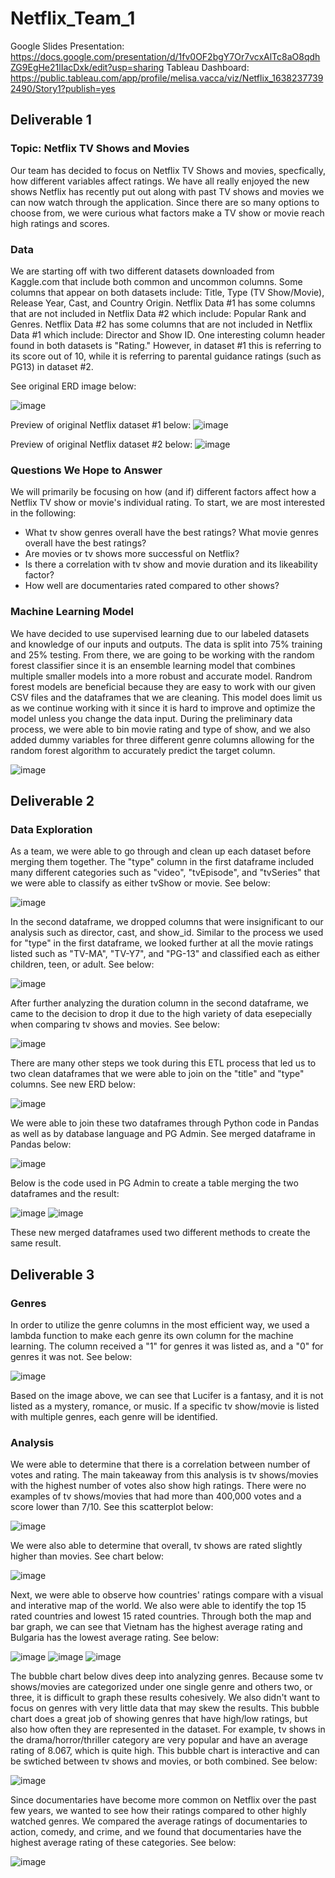 # Netflix_Team_1 

Google Slides Presentation: https://docs.google.com/presentation/d/1fv0OF2bgY7Or7vcxAlTc8aO8qdhZG9EgHe21lIacDxk/edit?usp=sharing
Tableau Dashboard: https://public.tableau.com/app/profile/melisa.vacca/viz/Netflix_16382377392490/Story1?publish=yes

## Deliverable 1

### Topic: Netflix TV Shows and Movies
Our team has decided to focus on Netflix TV Shows and movies, specfically, how different variables affect ratings.  We have all really enjoyed the new shows Netflix has recently put out along with past TV shows and movies we can now watch through the application.  Since there are so many options to choose from, we were curious what factors make a TV show or movie reach high ratings and scores.  

### Data
We are starting off with two different datasets downloaded from Kaggle.com that include both common and uncommon columns.  Some columns that appear on both datasets include: Title, Type (TV Show/Movie), Release Year, Cast, and Country Origin.  Netflix Data #1 has some columns that are not included in Netflix Data #2 which include: Popular Rank and Genres.  Netflix Data #2 has some columns that are not included in Netflix Data #1 which include: Director and Show ID.  One interesting column header found in both datasets is "Rating."  However, in dataset #1 this is referring to its score out of 10, while it is referring to parental guidance ratings (such as PG13) in dataset #2.  

See  original ERD image below:

![image](https://user-images.githubusercontent.com/64279232/140628398-59b659df-ba62-499c-9745-ba3b532f7f9f.png)

Preview of original Netflix dataset #1 below:
![image](https://user-images.githubusercontent.com/64279232/140628580-d81c9e31-1353-455f-b672-c49be421b366.png)

Preview of original Netflix dataset #2 below:
![image](https://user-images.githubusercontent.com/64279232/140628670-22d7736a-491c-4e4b-80e4-9672009c5220.png)


### Questions We Hope to Answer
We will primarily be focusing on how (and if) different factors affect how a Netflix TV show or movie's individual rating. To start, we are most interested in the following:
- What tv show genres overall have the best ratings?  What movie genres overall have the best ratings?
- Are movies or tv shows more successful on Netflix?
- Is there a correlation with tv show and movie duration and its likeability factor? 
- How well are documentaries rated compared to other shows?

### Machine Learning Model
 
We have decided to use supervised learning due to our labeled datasets and knowledge of our inputs and outputs.  The data is split into 75% training and 25% testing.  From there, we are going to be working with the random forest classifier since it is an ensemble learning model that combines multiple smaller models into a more robust and accurate model. Randrom forest models are beneficial because they are easy to work with our given CSV files and the dataframes that we are cleaning. This model does limit us as we continue working with it since it is hard to improve and optimize the model unless you change the data input.  During the preliminary data process, we were able to bin movie rating and type of show, and we also added dummy variables for three different genre columns allowing for the random forest algorithm to accurately predict the target column. 

![image](https://user-images.githubusercontent.com/64279232/143799144-6e6a64d1-232d-4a28-abfc-9f53a6a17f07.png)

## Deliverable 2

### Data Exploration

As a team, we were able to go through and clean up each dataset before merging them together.  The "type" column in the first dataframe included many different categories such as "video", "tvEpisode", and "tvSeries" that we were able to classify as either tvShow or movie. See below:

![image](https://user-images.githubusercontent.com/64279232/142741814-5ab5bff8-fb9a-4db6-853d-6574b3f9eef9.png)

In the second dataframe, we dropped columns that were insignificant to our analysis such as director, cast, and show_id.  Similar to the process we used for "type" in the first dataframe, we looked further at all the movie ratings listed such as "TV-MA", "TV-Y7", and "PG-13" and classified each as either children, teen, or adult. See below:

![image](https://user-images.githubusercontent.com/64279232/142741836-dcc4d37e-843c-443a-86b3-6d6df1110d04.png)

After further analyzing the duration column in the second dataframe, we came to the decision to drop it due to the high variety of data esepecially when comparing tv shows and movies.  See below:

![image](https://user-images.githubusercontent.com/64279232/142741856-7e80c022-e222-4675-8492-6b9ebfcfd7ed.png)

There are many other steps we took during this ETL process that led us to two clean dataframes that we were able to join on the "title" and "type" columns.  See new ERD below:

![image](https://user-images.githubusercontent.com/64279232/142741912-bcd9687b-c879-4f6f-be1c-720c1063c7de.png)

We were able to join these two dataframes through Python code in Pandas as well as by database language and PG Admin.  See merged dataframe in Pandas below:

![image](https://user-images.githubusercontent.com/64279232/142741974-6949dd22-ae8a-4d87-9e1c-ef9cbb1bab4a.png)

Below is the code used in PG Admin to create a table merging the two dataframes and the result:

![image](https://user-images.githubusercontent.com/64279232/142741992-dc63ea0f-7c3a-42fb-b835-618b5cec3733.png)
![image](https://user-images.githubusercontent.com/64279232/142742001-5f0908ab-ce88-4526-b163-4c751dcb3ce1.png)

These new merged dataframes used two different methods to create the same result.  


## Deliverable 3

### Genres
In order to utilize the genre columns in the most efficient way, we used a lambda function to make each genre its own column for the machine learning.  The column received a "1" for genres it was listed as, and a "0" for genres it was not.  See below:

![image](https://user-images.githubusercontent.com/64279232/143794591-b16396db-09e6-4cb2-bfb1-7f999a422097.png)

Based on the image above, we can see that Lucifer is a fantasy, and it is not listed as a mystery, romance, or music.  If a specific tv show/movie is listed with multiple genres, each genre will be identified. 


### Analysis

We were able to determine that there is a correlation between number of votes and rating.  The main takeaway from this analysis is tv shows/movies with the highest number of votes also show high ratings.  There were no examples of tv shows/movies that had more than 400,000 votes and a score lower than 7/10.  See this scatterplot below:

![image](https://user-images.githubusercontent.com/64279232/143794901-3b55e605-1b0f-4252-af26-0e28b2d5df3a.png)

We were also able to determine that overall, tv shows are rated slightly higher than movies.  See chart below:

![image](https://user-images.githubusercontent.com/64279232/143799561-d7eece0e-f1c6-4808-b835-6e8d0c45364b.png)

Next, we were able to observe how countries' ratings compare with a visual and interative map of the world. We also were able to identify the top 15 rated countries and lowest 15 rated countries.  Through both the map and bar graph, we can see that Vietnam has the highest average rating and Bulgaria has the lowest average rating. See below:

![image](https://user-images.githubusercontent.com/64279232/143795718-89e7a878-3573-49c3-94cb-40cf6ffed6c1.png)
![image](https://user-images.githubusercontent.com/64279232/143795786-a078ec5d-34ac-4ec0-a467-4d1f7d063401.png)
![image](https://user-images.githubusercontent.com/64279232/143795832-60abb799-f570-4163-8d8a-ee8609dbf515.png)

The bubble chart below dives deep into analyzing genres.  Because some tv shows/movies are categorized under one single genre and others two, or three, it is difficult to graph these results cohesively.  We also didn't want to focus on genres with very little data that may skew the results.  This bubble chart does a great job of showing genres that have high/low ratings, but also how often they are represented in the dataset.  For example, tv shows in the drama/horror/thriller category are very popular and have an average rating of 8.067, which is quite high.  This bubble chart is interactive and can be swtiched between tv shows and movies, or both combined. See below:

![image](https://user-images.githubusercontent.com/64279232/143797188-4b444069-a52d-4a67-ac3b-22cc6a10169e.png)

Since documentaries have become more common on Netflix over the past few years, we wanted to see how their ratings compared to other highly watched genres.  We compared the average ratings of documentaries to action, comedy, and crime, and we found that documentaries have the highest average rating of these categories.  See below:

![image](https://user-images.githubusercontent.com/64279232/143798363-809b7afe-f476-40cb-a73f-4be8b17062ab.png)



